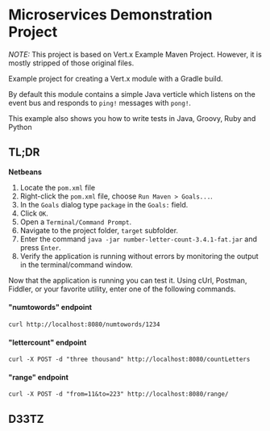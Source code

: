 # Microservices Demonstration Project 

_NOTE:_ This project is based on Vert.x Example Maven Project.  However, it is mostly stripped of those original files.

Example project for creating a Vert.x module with a Gradle build.

By default this module contains a simple Java verticle which listens on the event bus and responds to `ping!`
messages with `pong!`.

This example also shows you how to write tests in Java, Groovy, Ruby and Python

## TL;DR
**Netbeans**
1. Locate the `pom.xml` file
1. Right-click the `pom.xml` file, choose `Run Maven > Goals...`.
1. In the `Goals` dialog type `package` in the `Goals:` field.
1. Click `OK`.
1. Open a `Terminal/Command Prompt`.
1. Navigate to the project folder, `target` subfolder.
1. Enter the command `java -jar number-letter-count-3.4.1-fat.jar` and press `Enter`.
1. Verify the application is running without errors by monitoring the output in the terminal/command window.

Now that the application is running you can test it.  Using cUrl, Postman, Fiddler, or your favorite utility, enter one of the following commands.

#### "numtowords" endpoint
`curl http://localhost:8080/numtowords/1234`

#### "lettercount" endpoint
`curl -X POST -d "three thousand" http://localhost:8080/countLetters`

#### "range" endpoint
`curl -X POST -d "from=11&to=223" http://localhost:8080/range/`

## D33TZ

